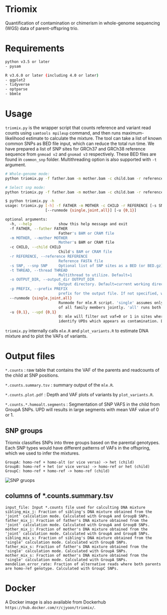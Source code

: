 # Triomix
Quantification of contamination or chimerism in whole-genome sequencing (WGS) data of parent-offspring trio. 


# Requirements
```bash
python v3.5 or later
- pysam

R v3.6.0 or later (including 4.0 or later)
- ggplot2
- tidyverse
- optparse
- bbmle
```
# Usage
`triomix.py` is the wrapper script that counts reference and variant read counts using `samtools mpileup` command, and then runs maximum-likelihood estimate to calculate the mixture. The tool can take a list of known common SNPs as BED file input, which can reduce the total run time. We have prepared a list of SNP sites for GRCh37 and GRCh38 reference sequence from `gnmoad v2` and `gnomad v3` respectively. These BED files are found in `common_snp` folder. Multithreading option is also supported with `-t` argument. 


```bash
# Whole-genome mode:
python triomix.py -f father.bam -m mother.bam -c child.bam -r reference.fasta -t 4

# Select snp mode:
python triomix.py -f father.bam -m mother.bam -c child.bam -r reference.fasta -t 4 -s common_snp/grch38_common_snp.bed.gz

```


```bash
$ python triomix.py -h
usage: triomix.py [-h] -f FATHER -m MOTHER -c CHILD -r REFERENCE [-s SNP] [-t THREAD] [-o OUTPUT_DIR] [-p PREFIX]
                  [--runmode {single,joint,all}] [-u {0,1}]

optional arguments:
  -h, --help            show this help message and exit
  -f FATHER, --father FATHER
                        Father's BAM or CRAM file
  -m MOTHER, --mother MOTHER
                        Mother's BAM or CRAM file
  -c CHILD, --child CHILD
                        Child's BAM or CRAM file
  -r REFERENCE, --reference REFERENCE
                        Reference FASTA file
  -s SNP, --snp SNP     Optional list of SNP sites as a BED (or BED.gz) file
  -t THREAD, --thread THREAD
                        Multithread to utilize. Default=1
  -o OUTPUT_DIR, --output_dir OUTPUT_DIR
                        Output directory. Default=current working directory
  -p PREFIX, --prefix PREFIX
                        prefix for the output file. If not specified, will use the SM tag from the child bam's header
  --runmode {single,joint,all}
                        Runmode for mle.R script. 'single' assumes only 1 contamination source within family. 'joint' calculates the fraction
                        of all family members jointly. 'all' runs both modes. Default=all
  -u {0,1}, --upd {0,1}
                        0: mle will filter out vaf=0 or 1 in sites where parental genotypes are homo-ref + homo-alt (GroupA SNPs) 1: mle will
                        identify UPDs which appears as contamination. Default=1

```
`triomix.py` internally calls `mle.R` and `plot_variants.R` to estimate DNA mixture and to plot the VAFs of variants.


# Output files
`*.counts` : raw table that contains the VAF of the parents and readcounts of the child at SNP positions. 

`*.counts.summary.tsv` : summary output of the `mle.R`. 

`*.counts.plot.pdf` : Depth and VAF plots of variants by `plot_variants.R`. 

`*.counts.*.homoalt.segments` : Segmentation of SNP VAFS in the child from GroupA SNPs. UPD will results in large segments with mean VAF value of 0 or 1. 

## SNP groups
Triomix classifies SNPs into three groups based on the parental genotypes. Each SNP types would have different patterns of VAFs in the offspring, which we used to infer the mixtures. 
```
GroupA: homo-ref + homo-alt (or vice versa) -> het (child)
GroupB: homo-ref + het (or vice versa) -> homo-ref or het (child)
GroupC: homo-ref + homo-ref -> homo-ref (child)
```
![SNP gruops](images/snp_grouop.png "SNP groups")

## columns of *.counts.summary.tsv
```
input_file: Input *.counts file used for calculting DNA mixture
sibling_mix_j: Fraction of sibling's DNA mixture obtained from the 'joint' calculation mode. Calculated with GroupA and GroupB SNPs.
father_mix_j: Fraction of father's DNA mixture obtained from the 'joint' calculation mode. Calculated with GroupA and GroupB SNPs.
mother_mix_j: Fraction of mother's DNA mixture obtained from the 'joint' calculation mode. Calculated with GroupA and GroupB SNPs.
sibling_mix_s: Fraction of sibling's DNA mixture obtained from the 'single' calculation mode. Calculated with GroupB SNPs.
father_mix_s: Fraction of father's DNA mixture obtained from the 'single' calculation mode. Calculated with GroupA SNPs.
mother_mix_s: Fraction of mother's DNA mixture obtained from the 'single' calculation mode. Calculated with GroupA SNPs.
mendelian_error_rate: Fraction of alternative reads where both parents are homo-ref genotype. Calculated with GroupC SNPs.
```


# Docker
A Docker image is also available from Dockerhub `https://hub.docker.com/r/cjyoon/triomix/`. 
